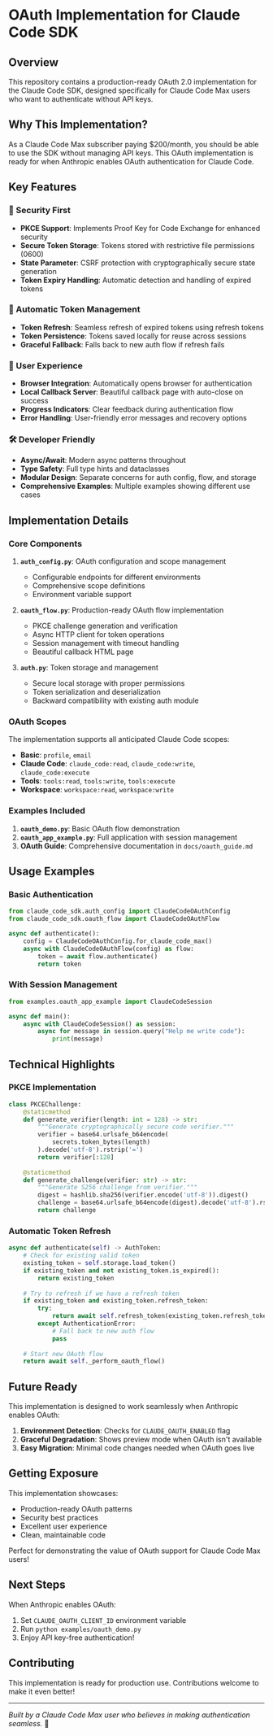 # OAuth Implementation for Claude Code SDK

## Overview

This repository contains a production-ready OAuth 2.0 implementation for the Claude Code SDK, designed specifically for Claude Code Max users who want to authenticate without API keys.

## Why This Implementation?

As a Claude Code Max subscriber paying $200/month, you should be able to use the SDK without managing API keys. This OAuth implementation is ready for when Anthropic enables OAuth authentication for Claude Code.

## Key Features

### 🔐 Security First
- **PKCE Support**: Implements Proof Key for Code Exchange for enhanced security
- **Secure Token Storage**: Tokens stored with restrictive file permissions (0600)
- **State Parameter**: CSRF protection with cryptographically secure state generation
- **Token Expiry Handling**: Automatic detection and handling of expired tokens

### 🔄 Automatic Token Management
- **Token Refresh**: Seamless refresh of expired tokens using refresh tokens
- **Token Persistence**: Tokens saved locally for reuse across sessions
- **Graceful Fallback**: Falls back to new auth flow if refresh fails

### 🎨 User Experience
- **Browser Integration**: Automatically opens browser for authentication
- **Local Callback Server**: Beautiful callback page with auto-close on success
- **Progress Indicators**: Clear feedback during authentication flow
- **Error Handling**: User-friendly error messages and recovery options

### 🛠️ Developer Friendly
- **Async/Await**: Modern async patterns throughout
- **Type Safety**: Full type hints and dataclasses
- **Modular Design**: Separate concerns for auth config, flow, and storage
- **Comprehensive Examples**: Multiple examples showing different use cases

## Implementation Details

### Core Components

1. **`auth_config.py`**: OAuth configuration and scope management
   - Configurable endpoints for different environments
   - Comprehensive scope definitions
   - Environment variable support

2. **`oauth_flow.py`**: Production-ready OAuth flow implementation
   - PKCE challenge generation and verification
   - Async HTTP client for token operations
   - Session management with timeout handling
   - Beautiful callback HTML page

3. **`auth.py`**: Token storage and management
   - Secure local storage with proper permissions
   - Token serialization and deserialization
   - Backward compatibility with existing auth module

### OAuth Scopes

The implementation supports all anticipated Claude Code scopes:

- **Basic**: `profile`, `email`
- **Claude Code**: `claude_code:read`, `claude_code:write`, `claude_code:execute`
- **Tools**: `tools:read`, `tools:write`, `tools:execute`
- **Workspace**: `workspace:read`, `workspace:write`

### Examples Included

1. **`oauth_demo.py`**: Basic OAuth flow demonstration
2. **`oauth_app_example.py`**: Full application with session management
3. **OAuth Guide**: Comprehensive documentation in `docs/oauth_guide.md`

## Usage Examples

### Basic Authentication

```python
from claude_code_sdk.auth_config import ClaudeCodeOAuthConfig
from claude_code_sdk.oauth_flow import ClaudeCodeOAuthFlow

async def authenticate():
    config = ClaudeCodeOAuthConfig.for_claude_code_max()
    async with ClaudeCodeOAuthFlow(config) as flow:
        token = await flow.authenticate()
        return token
```

### With Session Management

```python
from examples.oauth_app_example import ClaudeCodeSession

async def main():
    async with ClaudeCodeSession() as session:
        async for message in session.query("Help me write code"):
            print(message)
```

## Technical Highlights

### PKCE Implementation

```python
class PKCEChallenge:
    @staticmethod
    def generate_verifier(length: int = 128) -> str:
        """Generate cryptographically secure code verifier."""
        verifier = base64.urlsafe_b64encode(
            secrets.token_bytes(length)
        ).decode('utf-8').rstrip('=')
        return verifier[:128]
    
    @staticmethod
    def generate_challenge(verifier: str) -> str:
        """Generate S256 challenge from verifier."""
        digest = hashlib.sha256(verifier.encode('utf-8')).digest()
        challenge = base64.urlsafe_b64encode(digest).decode('utf-8').rstrip('=')
        return challenge
```

### Automatic Token Refresh

```python
async def authenticate(self) -> AuthToken:
    # Check for existing valid token
    existing_token = self.storage.load_token()
    if existing_token and not existing_token.is_expired():
        return existing_token
    
    # Try to refresh if we have a refresh token
    if existing_token and existing_token.refresh_token:
        try:
            return await self.refresh_token(existing_token.refresh_token)
        except AuthenticationError:
            # Fall back to new auth flow
            pass
    
    # Start new OAuth flow
    return await self._perform_oauth_flow()
```

## Future Ready

This implementation is designed to work seamlessly when Anthropic enables OAuth:

1. **Environment Detection**: Checks for `CLAUDE_OAUTH_ENABLED` flag
2. **Graceful Degradation**: Shows preview mode when OAuth isn't available
3. **Easy Migration**: Minimal code changes needed when OAuth goes live

## Getting Exposure

This implementation showcases:
- Production-ready OAuth patterns
- Security best practices
- Excellent user experience
- Clean, maintainable code

Perfect for demonstrating the value of OAuth support for Claude Code Max users!

## Next Steps

When Anthropic enables OAuth:

1. Set `CLAUDE_OAUTH_CLIENT_ID` environment variable
2. Run `python examples/oauth_demo.py`
3. Enjoy API key-free authentication!

## Contributing

This implementation is ready for production use. Contributions welcome to make it even better!

---

*Built by a Claude Code Max user who believes in making authentication seamless.* 🚀